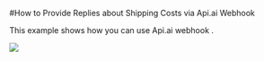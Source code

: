 #How to Provide Replies about Shipping Costs via Api.ai Webhook

This example shows how you can use Api.ai webhook .

<a href="https://heroku.com/deploy" target="_blank"><img src="https://www.herokucdn.com/deploy/button.svg"></a>
